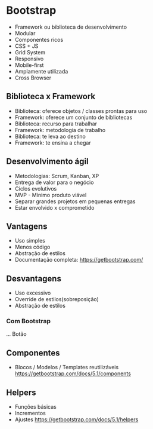 # Bootstrap 
- Framework ou biblioteca de desenvolvimento
- Modular
- Componentes ricos
- CSS + JS
- Grid System
- Responsivo
- Mobile-first
- Amplamente utilizada
- Cross Browser

## Biblioteca x Framework
- Biblioteca: oferece objetos / classes prontas para uso
- Framework: oferece um conjunto de bibliotecas
- Biblioteca: recurso para trabalhar 
- Framework: metodologia de trabalho 
- Biblioteca: te leva ao destino
- Framework: te ensina a chegar

## Desenvolvimento ágil
- Metodologias: Scrum, Kanban, XP
- Entrega de valor para o negócio
- Ciclos evolutivos
- MVP - Mínimo produto viável 
- Separar grandes projetos em pequenas entregas
- Estar envolvido x comprometido

## Vantagens
- Uso simples
- Menos código 
- Abstração de estilos
- Documentação completa: https://getbootstrap.com/ 

## Desvantagens 
- Uso excessivo 
- Override de estilos(sobreposição)
- Abstração de estilos

### Com Bootstrap 
...
<a class="btn btn-lg">Botão</a>

## Componentes
- Blocos / Modelos / Templates reutilizáveis
https://getbootstrap.com/docs/5.1/components

## Helpers
- Funções básicas 
- Incrementos 
- Ajustes 
https://getbootstrap.com/docs/5.1/helpers
